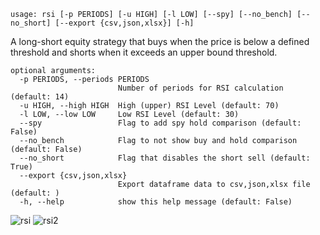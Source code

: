 ```
usage: rsi [-p PERIODS] [-u HIGH] [-l LOW] [--spy] [--no_bench] [--no_short] [--export {csv,json,xlsx}] [-h]
```

A long-short equity strategy that buys when the price is below a defined threshold and shorts when it exceeds an upper bound threshold.

```
optional arguments:
  -p PERIODS, --periods PERIODS
                        Number of periods for RSI calculation (default: 14)
  -u HIGH, --high HIGH  High (upper) RSI Level (default: 70)
  -l LOW, --low LOW     Low RSI Level (default: 30)
  --spy                 Flag to add spy hold comparison (default: False)
  --no_bench            Flag to not show buy and hold comparison (default: False)
  --no_short            Flag that disables the short sell (default: True)
  --export {csv,json,xlsx}
                        Export dataframe data to csv,json,xlsx file (default: )
  -h, --help            show this help message (default: False)
```
<img size="1400" alt="rsi" src="https://user-images.githubusercontent.com/25267873/116769576-19eec880-aa35-11eb-9e60-f77a31e51db0.png">
<img size="1400" alt="rsi2" src="https://user-images.githubusercontent.com/25267873/116769579-1c512280-aa35-11eb-928b-aa4e8b90c1ec.png">
